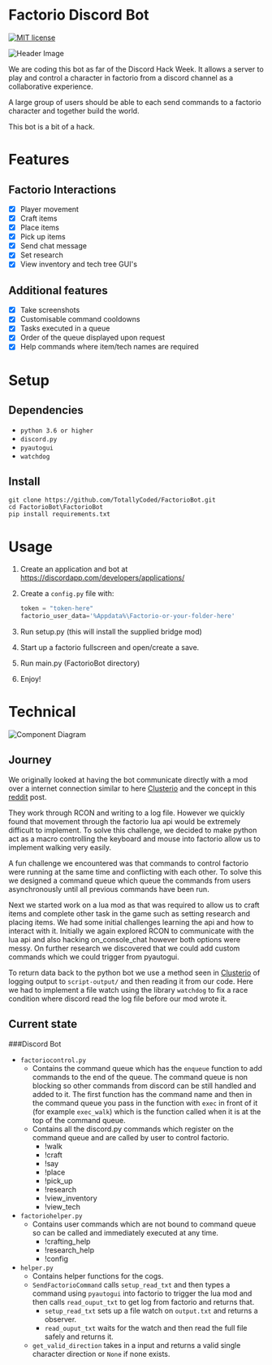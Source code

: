 # Factorio Discord Bot

[![MIT license](https://img.shields.io/badge/License-MIT-blue.svg)](https://lbesson.mit-license.org/)

![Header Image][header-image.png]


We are coding this bot as far of the Discord Hack Week. It allows a server to play and control a character in factorio from a discord channel as a collaborative experience. 

A large group of users should be able to each send commands to a factorio character and together build the world.

This bot is a bit of a hack.

# Features
## Factorio Interactions
- [x] Player movement
- [x] Craft items
- [x] Place items
- [x] Pick up items
- [x] Send chat message
- [x] Set research
- [x] View inventory and tech tree GUI's 
## Additional features
- [x] Take screenshots  
- [x] Customisable command cooldowns
- [x] Tasks executed in a queue
- [x] Order of the queue displayed upon request
- [x] Help commands where item/tech names are required
    
# Setup
## Dependencies
- `python 3.6 or higher`
- `discord.py`
- `pyautogui`
- `watchdog`

## Install
```commandline
git clone https://github.com/TotallyCoded/FactorioBot.git
cd FactorioBot\FactorioBot
pip install requirements.txt
```

# Usage
1. Create an application and bot at https://discordapp.com/developers/applications/
2. Create a `config.py` file with:

    ```py
    token = "token-here"
    factorio_user_data='%Appdata%\Factorio-or-your-folder-here'
    ```
3. Run setup.py (this will install the supplied bridge mod)
4. Start up a factorio fullscreen and open/create a save.
5. Run main.py (FactorioBot directory)
6. Enjoy!

# Technical
![Component Diagram][technical-diagram.png]

## Journey
We originally looked at having the bot communicate directly with a mod over a internet connection similar to here [Clusterio](https://github.com/Danielv123/factorioClusterio) and the concept in this [reddit](https://www.reddit.com/r/factorio/comments/5g3qiz/modding_how_to_make_internet_connected_mods_like/) post.

They work through RCON and writing to a log file. 
However we quickly found that movement through the factorio lua api would be extremely difficult to implement. To solve this challenge, we decided to make python act as a macro controlling the keyboard and mouse into factorio allow us to implement walking very easily.

A fun challenge we encountered was that commands to control factorio were running at the same time and conflicting with each other. To solve this we designed a command queue which queue the commands from users asynchronously until all previous commands have been run.

Next we started work on a lua mod as that was required to allow us to craft items and complete other task in the game such as setting research and placing items. We had some initial challenges learning the api and how to interact with it. Initially we again explored RCON to communicate with the lua api and also hacking on_console_chat however both options were messy. On further research we discovered that we could add custom commands which we could trigger from pyautogui.  

To return data back to the python bot we use a method seen in [Clusterio](https://github.com/Danielv123/factorioClusterio) of logging output to `script-output/` and then reading it from our code. Here we had to implement a file watch using the library `watchdog` to fix a race condition where discord read the log file before our mod wrote it.

## Current state
###Discord Bot
* `factoriocontrol.py`
    * Contains the command queue which has the `enqueue` function to add commands to the end of the queue. The command queue is non blocking so other commands from discord can be still handled and added to it. The first function has the command name and then in the command queue you pass in the function with `exec` in front of it (for example `exec_walk`) which is the function called when it is at the top of the command queue.
    * Contains all the discord.py commands which register on the command queue and are called by user to control factorio.
        * !walk
        * !craft
        * !say
        * !place
        * !pick_up
        * !research
        * !view_inventory
        * !view_tech
* `factoriohelper.py`
    * Contains user commands which are not bound to command queue so can be called and immediately executed at any time.
        * !crafting_help
        * !research_help
        * !config
* `helper.py`
    * Contains helper functions for the cogs.
    * `SendFactorioCommand` calls `setup_read_txt` and then types a command using `pyautogui` into factorio to trigger the lua mod and then calls `read_ouput_txt` to get log from factorio and returns that.
        * `setup_read_txt` sets up a file watch on `output.txt` and returns a observer.
        * `read_ouput_txt` waits for the watch and then read the full file safely and returns it.
    * `get_valid_direction` takes in a input and returns a valid single character direction or `None` if none exists.
     

[header-image.png]: https://i.imgur.com/ZW2V92t.png
[technical-diagram.png]: https://i.imgur.com/cyJ808U.png


